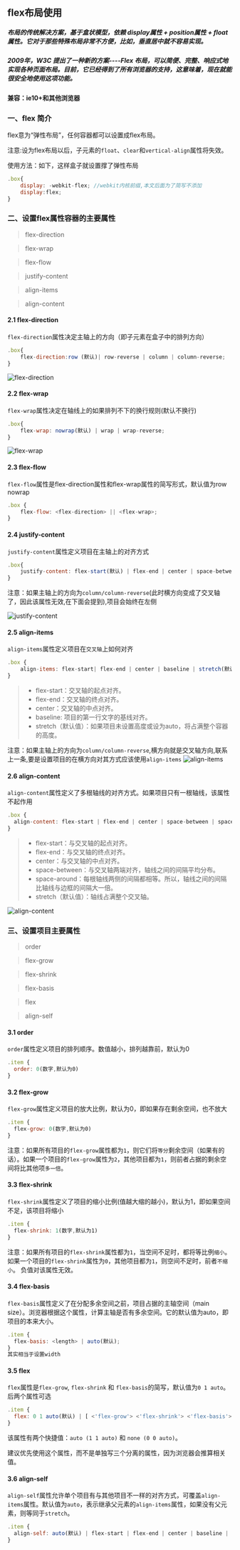 ## flex布局使用

##### 布局的传统解决方案，基于盒状模型，依赖 display属性 + position属性 + float属性。它对于那些特殊布局非常不方便，比如，垂直居中就不容易实现。

##### 2009年，W3C 提出了一种新的方案----Flex 布局，可以简便、完整、响应式地实现各种页面布局。目前，它已经得到了所有浏览器的支持，这意味着，现在就能很安全地使用这项功能。

#### 兼容：ie10+和其他浏览器

### 一、flex	简介
flex意为“弹性布局”，任何容器都可以设置成flex布局。

注意:设为flex布局以后，子元素的`float`、`clear`和`vertical-align`属性将失效。

使用方法：如下，这样盒子就设置撑了弹性布局
```javascript
.box{
	display: -webkit-flex; //webkit内核前缀,本文后面为了简写不添加
	display:flex;
}
```

### 二、设置flex属性容器的主要属性

> flex-direction

> flex-wrap

> flex-flow

> justify-content

> align-items

> align-content

#### 2.1 flex-direction
`flex-direction`属性决定主轴上的方向（即子元素在盒子中的排列方向）
```javascript
.box{
	flex-direction:row (默认)| row-reverse | column | column-reverse;
}
```
![flex-direction](https://tobeapro.github.io/img/flex-direction.png)

#### 2.2 flex-wrap
`flex-wrap`属性决定在轴线上的如果排列不下的换行规则(默认不换行)
```javascript
.box{
	flex-wrap: nowrap(默认) | wrap | wrap-reverse;
}
```
![flex-wrap](https://tobeapro.github.io/img/flex-wrap.png)
#### 2.3 flex-flow
`flex-flow`属性是flex-direction属性和flex-wrap属性的简写形式，默认值为row nowrap
```javascript
.box {
  	flex-flow: <flex-direction> || <flex-wrap>;
}
```

#### 2.4 justify-content
`justify-content`属性定义项目在主轴上的对齐方式
```javascript
.box{
	justify-content: flex-start(默认) | flex-end | center | space-between | space-around;
}
```
 注意：如果主轴上的方向为`column/column-reverse`(此时横方向变成了交叉轴了，因此该属性无效,在下面会提到),项目会始终在左侧

![justify-content](https://tobeapro.github.io/img/justify-content.png)

#### 2.5 align-items
`align-items`属性定义项目在`交叉轴`上如何对齐
```javascript
.box {
  	align-items: flex-start| flex-end | center | baseline | stretch(默认);
}
```
>* flex-start：交叉轴的起点对齐。
>* flex-end：交叉轴的终点对齐。
>* center：交叉轴的中点对齐。
>* baseline: 项目的第一行文字的基线对齐。
>* stretch（默认值）：如果项目未设置高度或设为auto，将占满整个容器的高度。

 注意：如果主轴上的方向为`column/column-reverse`,横方向就是交叉轴方向,联系上一条,要是设置项目的在横方向对其方式应该使用`align-items`
![align-items](https://tobeapro.github.io/img/align-items.png)

#### 2.6 align-content
`align-content`属性定义了多根轴线的对齐方式。如果项目只有一根轴线，该属性不起作用
```javascript
.box {
  align-content: flex-start | flex-end | center | space-between | space-around | stretch(默认);
}
```
>* flex-start：与交叉轴的起点对齐。
>* flex-end：与交叉轴的终点对齐。
>* center：与交叉轴的中点对齐。
>* space-between：与交叉轴两端对齐，轴线之间的间隔平均分布。
>* space-around：每根轴线两侧的间隔都相等。所以，轴线之间的间隔比轴线与边框的间隔大一倍。
>* stretch（默认值）：轴线占满整个交叉轴。

![align-content](https://tobeapro.github.io/img/align-content.png)

### 三、设置项目主要属性
> order

> flex-grow

> flex-shrink

> flex-basis

> flex

> align-self

#### 3.1 order
`order`属性定义项目的排列顺序。数值越小，排列越靠前，默认为0
```javascript
.item {
  order: 0(数字,默认为0)
}
```
#### 3.2 flex-grow
`flex-grow`属性定义项目的放大比例，默认为0，即如果存在剩余空间，也不放大
```javascript
.item {
  flex-grow: 0(数字,默认为0)
}
```
注意：如果所有项目的`flex-grow`属性都为`1`，则它们将`等分`剩余空间（如果有的话）。如果一个项目的`flex-grow`属性为`2`，其他项目都为`1`，则前者占据的剩余空间将比其他项`多一倍`。
#### 3.3 flex-shrink
`flex-shrink`属性定义了项目的缩小比例(值越大缩的越小)，默认为1，即如果空间不足，该项目将缩小
```javascript
.item {
  flex-shrink: 1(数字,默认为1)
}
```
注意：如果所有项目的`flex-shrink`属性都为`1`，当空间不足时，都将等比例`缩小`。如果一个项目的`flex-shrink`属性为`0`，其他项目都为`1`，则空间不足时，前者`不缩小`。
负值对该属性无效。
#### 3.4 flex-basis
`flex-basis`属性定义了在分配多余空间之前，项目占据的主轴空间（main size）。浏览器根据这个属性，计算主轴是否有多余空间。它的默认值为auto，即项目的本来大小。
```javascript
.item {
  flex-basis: <length> | auto(默认);
}
其实相当于设置width
```
#### 3.5 flex
`flex`属性是`flex-grow`, `flex-shrink` 和 `flex-basis`的简写，默认值为`0 1 auto`。后两个属性可选
```javascript
.item {
  flex: 0 1 auto(默认) | [ <'flex-grow'> <'flex-shrink'> <'flex-basis'> ]
}
```
该属性有两个快捷值：`auto (1 1 auto)` 和 `none (0 0 auto)`。

建议优先使用这个属性，而不是单独写三个分离的属性，因为浏览器会推算相关值。
#### 3.6 align-self
`align-self`属性允许单个项目有与其他项目不一样的对齐方式，可覆盖`align-items`属性。默认值为`auto`，表示继承父元素的`align-items`属性，如果没有父元素，则等同于`stretch`。
```javascript
.item {
  align-self: auto(默认) | flex-start | flex-end | center | baseline | stretch;
}
```